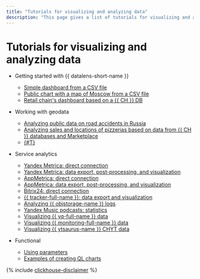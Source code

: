 ```yaml
---
title: "Tutorials for visualizing and analyzing data"
description: "This page gives a list of tutorials for visualizing and analyzing data using {{ datalens-full-name }}."
---
```


# Tutorials for visualizing and analyzing data


* Getting started with {{ datalens-short-name }}

   * [Simple dashboard from a CSV file](data-from-csv-visualization.md)
   * [Public chart with a map of Moscow from a CSV file](data-from-csv-to-public-visualization.md)
   * [Retail chain's dashboard based on a {{ CH }} DB](data-from-ch-visualization.md)

* Working with geodata

   * [Analyzing public data on road accidents in Russia](data-from-csv-geo-visualization.md)
   * [Analyzing sales and locations of pizzerias based on data from {{ CH }} databases and Marketplace](data-from-ch-to-geolayers-visualization.md)
   * [{#T}](data-from-ch-geocoder.md)

* Service analytics

   * [Yandex Metrica: direct connection](data-from-metrica-visualization.md)
   * [Yandex Metrica: data export, post-processing, and visualization](data-from-metrica-yc-visualization.md)
   * [AppMetrica: direct connection](data-from-appmetrica-visualization.md)
   * [AppMetrica: data export, post-processing, and visualization](data-from-appmetrica-yc-visualization.md)
   * [Bitrix24: direct connection](data-from-bitrix24-visualization.md)
   * [{{ tracker-full-name }}: data export and visualization](data-from-tracker.md)
   * [Analyzing {{ objstorage-name }} logs](storage-logs-analysis.md)
   * [Yandex Music podcasts: statistics](data-from-podcasts.md)
   * [Visualizing {{ yq-full-name }} data](data-from-yandex-query-visualization.md)
   * [Visualizing {{ monitoring-full-name }} data](data-from-monitoring-visualization.md)
   * [Visualizing {{ ytsaurus-name }} CHYT data](data-from-ch-over-yt.md)

* Functional

   * [Using parameters](data-from-ch-with-parameters.md)
   * [Examples of creating QL charts](data-from-ch-to-sql-chart.md)



{% include [clickhouse-disclaimer](../../_includes/clickhouse-disclaimer.md) %}
